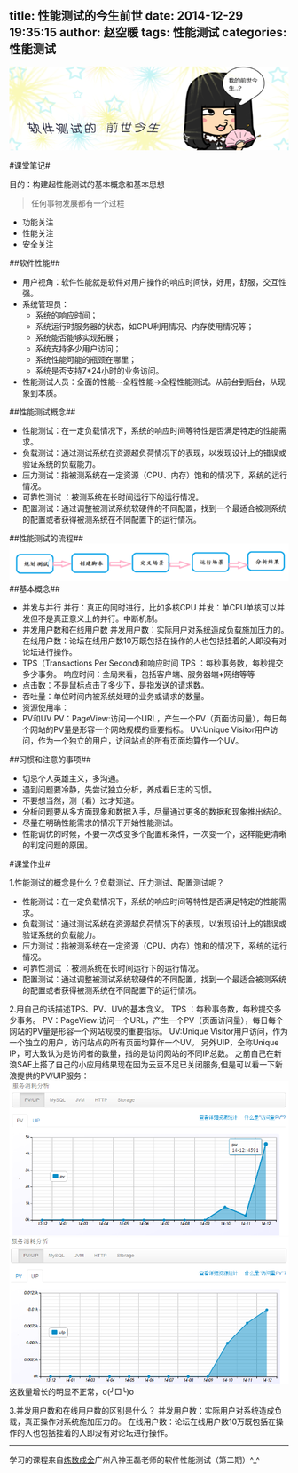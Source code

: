 title: 性能测试的今生前世
date: 2014-12-29 19:35:15
author: 赵空暖
tags: 性能测试
categories: 性能测试
---
![my](/image/my.png)

#课堂笔记#

目的：构建起性能测试的基本概念和基本思想
> 任何事物发展都有一个过程

* 功能关注
* 性能关注
* 安全关注

##软件性能##

* 用户视角：软件性能就是软件对用户操作的响应时间快，好用，舒服，交互性强。
* 系统管理员：
	* 系统的响应时间；
	* 系统运行时服务器的状态，如CPU利用情况、内存使用情况等；
	* 系统能否能够实现拓展；
	* 系统支持多少用户访问；
	* 系统性能可能的瓶颈在哪里；
	* 系统是否支持7*24小时的业务访问。
* 性能测试人员：全面的性能--全程性能→全程性能测试。从前台到后台，从现象到本质。

##性能测试概念##

* 性能测试：在一定负载情况下，系统的响应时间等特性是否满足特定的性能需求。
* 负载测试：通过测试系统在资源超负荷情况下的表现，以发现设计上的错误或验证系统的负载能力。
* 压力测试：指被测系统在一定资源（CPU、内存）饱和的情况下，系统的运行情况。
* 可靠性测试 ：被测系统在长时间运行下的运行情况。
* 配置测试：通过调整被测试系统软硬件的不同配置，找到一个最适合被测系统的配置或者获得被测系统在不同配置下的运行情况。

##性能测试的流程##
![liucheng](/image/liucheng.png)
##基本概念##
* 并发与并行
并行：真正的同时进行，比如多核CPU
并发：单CPU单核可以并发但不是真正意义上的并行。中断机制。
* 并发用户数和在线用户数
并发用户数：实际用户对系统造成负载施加压力的。
在线用户数：论坛在线用户数10万既包括在操作的人也包括挂着的人即没有对论坛进行操作。
* TPS（Transactions Per Second)和响应时间
TPS ：每秒事务数，每秒提交多少事务。
响应时间：全局来看，包括客户端、服务器端+网络等等
* 点击数：不是鼠标点击了多少下，是指发送的请求数。
* 吞吐量：单位时间内被系统处理的业务或请求的数量。
* 资源使用率：
* PV和UV
PV：PageView:访问一个URL，产生一个PV（页面访问量），每日每个网站的PV量是形容一个网站规模的重要指标。
UV:Unique Visitor用户访问，作为一个独立的用户，访问站点的所有页面均算作一个UV。

##习惯和注意的事项##

* 切忌个人英雄主义，多沟通。
* 遇到问题要冷静，先尝试独立分析，养成看日志的习惯。
* 不要想当然，测（看）过才知道。
* 分析问题要从多方面现象和数据入手，尽量通过更多的数据和现象推出结论。
* 尽量在明确性能需求的情况下开始性能测试。
* 性能调优的时候，不要一次改变多个配置和条件，一次变一个，这样能更清晰的判定问题的原因。

#课堂作业#

1.性能测试的概念是什么？负载测试、压力测试、配置测试呢？
* 性能测试：在一定负载情况下，系统的响应时间等特性是否满足特定的性能需求。
* 负载测试：通过测试系统在资源超负荷情况下的表现，以发现设计上的错误或验证系统的负载能力。
* 压力测试：指被测系统在一定资源（CPU、内存）饱和的情况下，系统的运行情况。
* 可靠性测试 ：被测系统在长时间运行下的运行情况。
* 配置测试：通过调整被测试系统软硬件的不同配置，找到一个最适合被测系统的配置或者获得被测系统在不同配置下的运行情况。

2.用自己的话描述TPS、PV、UV的基本含义。
TPS ：每秒事务数，每秒提交多少事务。
PV：PageView:访问一个URL，产生一个PV（页面访问量），每日每个网站的PV量是形容一个网站规模的重要指标。
UV:Unique Visitor用户访问，作为一个独立的用户，访问站点的所有页面均算作一个UV。
另外UIP，全称Unique IP，可大致认为是访问者的数量，指的是访问网站的不同IP总数。
之前自己在新浪SAE上搭了自己的小应用结果现在因为云豆不足已关闭服务,但是可以看一下新浪提供的PV/UIP服务：
![pv](/image/pv.png)
![uip](/image/uip.png)
这数量增长的明显不正常，o(╯□╰)o

3.并发用户数和在线用户数的区别是什么？
并发用户数：实际用户对系统造成负载，真正操作对系统施加压力的。
在线用户数：论坛在线用户数10万既包括在操作的人也包括挂着的人即没有对论坛进行操作。




---------------

学习的课程来自[炼数成金](http://www.dataguru.cn/)广州八神王磊老师的软件性能测试（第二期）^_^